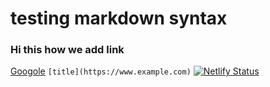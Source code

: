 # testing markdown syntax
### Hi this how we add link 
 [Googole](https://www.google.com)
`[title](https://www.example.com)`
[](https://img.shields.io/badge/Google-search%20here-blue)
[![Netlify Status](https://api.netlify.com/api/v1/badges/709d49c8-b19b-4dc4-9823-927cb096567c/deploy-status)](https://app.netlify.com/sites/moonlit-frangipane-3de336/deploys)
